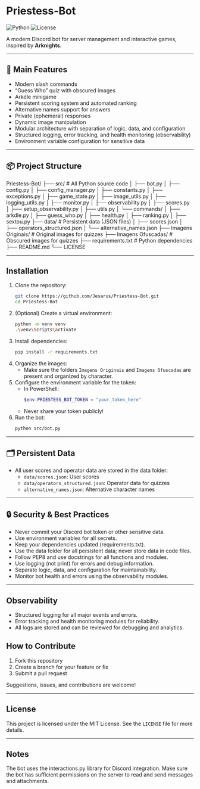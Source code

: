 
# Priestess-Bot

![Python](https://img.shields.io/badge/python-3.11%2B-blue)
![License](https://img.shields.io/badge/license-MIT-green)

A modern Discord bot for server management and interactive games, inspired by **Arknights**.

---

## 🚀 Main Features

- Modern slash commands
- “Guess Who” quiz with obscured images
- Arkdle minigame
- Persistent scoring system and automated ranking
- Alternative names support for answers
- Private (ephemeral) responses
- Dynamic image manipulation
- Modular architecture with separation of logic, data, and configuration
- Structured logging, error tracking, and health monitoring (observability)
- Environment variable configuration for sensitive data

---

## 📦 Project Structure

Priestess-Bot/
├── src/ # All Python source code
│ ├── bot.py
│ ├── config.py
│ ├── config_manager.py
│ ├── constants.py
│ ├── exceptions.py
│ ├── game_state.py
│ ├── image_utils.py
│ ├── logging_utils.py
│ ├── monitor.py
│ ├── observability.py
│ ├── scores.py
│ ├── setup_observability.py
│ ├── utils.py
│ └── commands/
│ ├── arkdle.py
│ ├── guess_who.py
│ ├── health.py
│ ├── ranking.py
│ ├── sextou.py
├── data/ # Persistent data (JSON files)
│ ├── scores.json
│ ├── operators_structured.json
│ └── alternative_names.json
├── Imagens Originais/ # Original images for quizzes
├── Imagens Ofuscadas/ # Obscured images for quizzes
├── requirements.txt # Python dependencies
├── README.md
└── LICENSE

---

## Installation

1. Clone the repository:
   ```sh
   git clone https://github.com/Jesarus/Priestess-Bot.git
   cd Priestess-Bot
   ```
2. (Optional) Create a virtual environment:
   ```sh
   python -m venv venv
   .\venv\Scripts\activate
   ```
3. Install dependencies:
   ```sh
   pip install -r requirements.txt
   ```
4. Organize the images:
   - Make sure the folders `Imagens Originais` and `Imagens Ofuscadas` are present and organized by character.
5. Configure the environment variable for the token:
   - In PowerShell:
     ```powershell
     $env:PRIESTESS_BOT_TOKEN = "your_token_here"
     ```
   - Never share your token publicly!
6. Run the bot:
   ```sh
   python src/bot.py
   ```

---

## 🗂️ Persistent Data

- All user scores and operator data are stored in the data folder:
    - `data/scores.json`: User scores
    - `data/operators_structured.json`: Operator data for quizzes
    - `alternative_names.json`: Alternative character names

---

## 🔒 Security & Best Practices

   - Never commit your Discord bot token or other sensitive data.
   - Use environment variables for all secrets.
   - Keep your dependencies updated (requirements.txt).
   - Use the data folder for all persistent data; never store data in code files.
   - Follow PEP8 and use docstrings for all functions and modules.
   - Use logging (not print) for errors and debug information.
   - Separate logic, data, and configuration for maintainability.
   - Monitor bot health and errors using the observability modules.
---

## Observability
   - Structured logging for all major events and errors.
   - Error tracking and health monitoring modules for reliability.
   - All logs are stored and can be reviewed for debugging and analytics.

## How to Contribute

1. Fork this repository
2. Create a branch for your feature or fix
3. Submit a pull request

Suggestions, issues, and contributions are welcome!

---

## License

This project is licensed under the MIT License. See the `LICENSE` file for more details.

---

## Notes

The bot uses the interactions.py library for Discord integration.
Make sure the bot has sufficient permissions on the server to read and send messages and attachments.